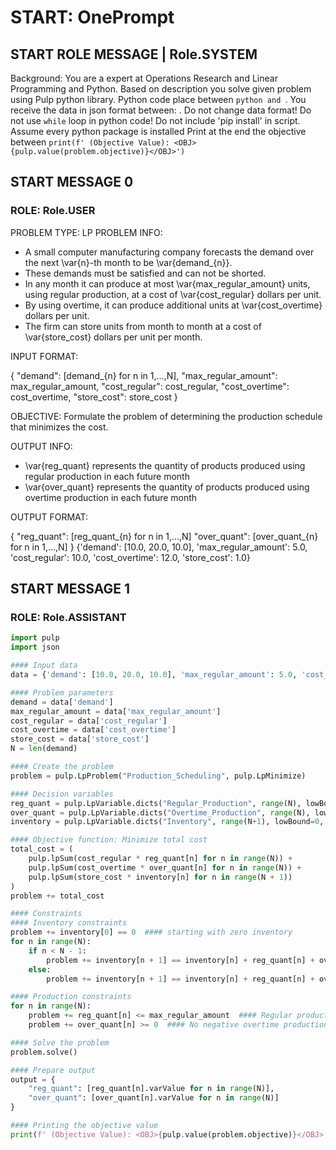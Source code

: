 # START: OnePrompt 
## START ROLE MESSAGE | Role.SYSTEM 
Background: You are a expert at Operations Research and Linear Programming and Python. Based on description you solve given problem using Pulp python library. Python code place between ```python and ```. You receive the data in json format between: <DATA></DATA>. Do not change data format! Do not use `while` loop in python code! Do not include 'pip install' in script. Assume every python package is installed Print at the end the objective between <OBJ></OBJ> `print(f' (Objective Value): <OBJ>{pulp.value(problem.objective)}</OBJ>')`  
## START MESSAGE 0 
### ROLE: Role.USER
<DESCRIPTION>
PROBLEM TYPE: LP
PROBLEM INFO:

- A small computer manufacturing company forecasts the demand over the next \var{n}-th month to be \var{demand_{n}}.
- These demands must be satisfied and can not be shorted.
- In any month it can produce at most \var{max_regular_amount} units, using regular production, at a cost of \var{cost_regular} dollars per unit. 
- By using overtime, it can produce additional units at \var{cost_overtime} dollars per unit. 
- The firm can store units from month to month at a cost of \var{store_cost} dollars per unit per month. 

INPUT FORMAT:

{
	"demand": [demand_{n} for n in 1,...,N],
	"max_regular_amount": max_regular_amount,
	"cost_regular": cost_regular,
	"cost_overtime": cost_overtime,
	"store_cost": store_cost
}


OBJECTIVE: Formulate the problem of determining the production schedule that minimizes the cost.

OUTPUT INFO:

- \var{reg_quant} represents the quantity of products produced using regular production in each future month
- \var{over_quant} represents the quantity of products produced using overtime production in each future month

OUTPUT FORMAT:

{
	"reg_quant": [reg_quant_{n} for n in 1,...,N]
	"over_quant": [over_quant_{n} for n in 1,...,N]
}
</DESCRIPTION>
<DATA>
{'demand': [10.0, 20.0, 10.0], 'max_regular_amount': 5.0, 'cost_regular': 10.0, 'cost_overtime': 12.0, 'store_cost': 1.0}</DATA>


## START MESSAGE 1 
### ROLE: Role.ASSISTANT
```python
import pulp
import json

#### Input data
data = {'demand': [10.0, 20.0, 10.0], 'max_regular_amount': 5.0, 'cost_regular': 10.0, 'cost_overtime': 12.0, 'store_cost': 1.0}

#### Problem parameters
demand = data['demand']
max_regular_amount = data['max_regular_amount']
cost_regular = data['cost_regular']
cost_overtime = data['cost_overtime']
store_cost = data['store_cost']
N = len(demand)

#### Create the problem
problem = pulp.LpProblem("Production_Scheduling", pulp.LpMinimize)

#### Decision variables
reg_quant = pulp.LpVariable.dicts("Regular_Production", range(N), lowBound=0, cat='Continuous')
over_quant = pulp.LpVariable.dicts("Overtime_Production", range(N), lowBound=0, cat='Continuous')
inventory = pulp.LpVariable.dicts("Inventory", range(N+1), lowBound=0, cat='Continuous')  #### inventory at each month

#### Objective function: Minimize total cost
total_cost = (
    pulp.lpSum(cost_regular * reg_quant[n] for n in range(N)) +
    pulp.lpSum(cost_overtime * over_quant[n] for n in range(N)) +
    pulp.lpSum(store_cost * inventory[n] for n in range(N + 1))
)
problem += total_cost

#### Constraints
#### Inventory constraints
problem += inventory[0] == 0  #### starting with zero inventory
for n in range(N):
    if n < N - 1:
        problem += inventory[n + 1] == inventory[n] + reg_quant[n] + over_quant[n] - demand[n]
    else:
        problem += inventory[n + 1] == inventory[n] + reg_quant[n] + over_quant[n] - demand[n] #### final inventory

#### Production constraints
for n in range(N):
    problem += reg_quant[n] <= max_regular_amount  #### Regular production limit
    problem += over_quant[n] >= 0  #### No negative overtime production

#### Solve the problem
problem.solve()

#### Prepare output
output = {
    "reg_quant": [reg_quant[n].varValue for n in range(N)],
    "over_quant": [over_quant[n].varValue for n in range(N)]
}

#### Printing the objective value
print(f' (Objective Value): <OBJ>{pulp.value(problem.objective)}</OBJ>')
```

